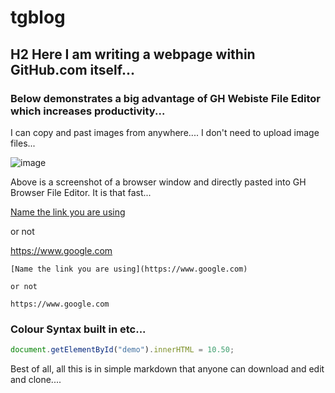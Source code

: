 # tgblog

## H2 Here I am writing a webpage within GitHub.com itself...

### Below demonstrates a big advantage of GH Webiste File Editor which increases productivity...

I can copy and past images from anywhere.... I don't need to upload image files...


![image](https://user-images.githubusercontent.com/98960565/198813316-f11a3847-db00-4af2-ba3c-a94f441bd31e.png)

Above is a screenshot of a browser window and directly pasted into GH Browser File Editor. It is that fast...


[Name the link you are using](https://www.google.com)

or not

https://www.google.com

```
[Name the link you are using](https://www.google.com)

or not

https://www.google.com
```

### Colour Syntax built in etc...

```js
document.getElementById("demo").innerHTML = 10.50;
```

Best of all, all this is in simple markdown that anyone can download and edit and clone....
